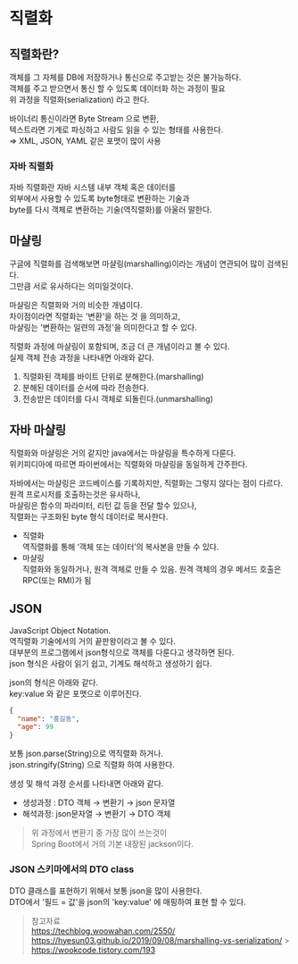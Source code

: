 # 직렬화

## 직렬화란?

객체를 그 자체를 DB에 저장하거나 통신으로 주고받는 것은 불가능하다.  
객체를 주고 받으면서 통신 할 수 있도록 데이터화 하는 과정이 필요  
위 과정을 직렬화(serialization) 라고 한다.

바이너리 통신이라면 Byte Stream 으로 변환,  
텍스트라면 기계로 파싱하고 사람도 읽을 수 있는 형태를 사용한다.  
⇒ XML, JSON, YAML 같은 포맷이 많이 사용

### 자바 직렬화

자바 직렬화란 자바 시스템 내부 객체 혹은 데이터를  
외부에서 사용할 수 있도록 byte형태로 변환하는 기술과  
byte를 다시 객체로 변환하는 기술(역직렬화)를 아울러 말한다.

## 마샬링

구글에 직렬화를 검색해보면 마샬링(marshalling)이라는 개념이 연관되어 많이 검색된다.  
그만큼 서로 유사하다는 의미일것이다.

마샬링은 직렬화와 거의 비슷한 개념이다.  
차이점이라면 직렬화는 '변환'을 하는 것 을 의미하고,  
마샬링는 '변환하는 일련의 과정'을 의미한다고 할 수 있다.

직렬화 과정에 마샬링이 포함되며, 조금 더 큰 개념이라고 볼 수 있다.  
실제 객체 전송 과정을 나타내면 아래와 같다.

1. 직렬화된 객체를 바이트 단위로 분해한다.(marshalling)
2. 분해된 데이터를 순서에 따라 전송한다.
3. 전송받은 데이터를 다시 객체로 되돌린다.(unmarshalling)

## 자바 마샬링

직렬화와 마샬링은 거의 같지만 java에서는 마샬링을 특수하게 다룬다.  
위키피디아에 따르면 파이썬에서는 직렬화와 마샬링을 동일하게 간주한다.

자바에서는 마샬링은 코드베이스를 기록하지만, 직렬화는 그렇지 않다는 점이 다르다.
원격 프로시저를 호출하는것은 유사하나,  
마샬링은 함수의 파라미터, 리턴 값 등을 전달 할수 있으나,  
직렬화는 구조화된 byte 형식 데이터로 복사한다.

- 직렬화  
  역직렬화를 통해 ‘객체 또는 데이터’의 복사본을 만들 수 있다.
- 마샬링  
  직렬화와 동일하거나, 원격 객체로 만들 수 있음.
  원격 객체의 경우 메서드 호출은 RPC(또는 RMI)가 됨

## JSON

JavaScript Object Notation.  
역직렬화 기술에서의 거의 끝판왕이라고 볼 수 있다.  
대부분의 프로그램에서 json형식으로 객체를 다룬다고 생각하면 된다.  
json 형식은 사람이 읽기 쉽고, 기계도 해석하고 생성하기 쉽다.

json의 형식은 아래와 같다.  
key:value 와 같은 포맷으로 이루어진다.

```json
{
  "name": "홍길동",
  "age": 99
}
```

보통 json.parse(String)으로 역직렬화 하거나.  
json.stringify(String) 으로 직렬화 하여 사용한다.

생성 및 해석 과정 순서를 나타내면 아래와 같다.

- 생성과정 : DTO 객체 → 변환기 → json 문자열
- 해석과정: json문자열 → 변환기 → DTO 객체

> 위 과정에서 변환기 중 가장 많이 쓰는것이  
> Spring Boot에서 거의 기본 내장된 jackson이다.

### JSON 스키마에서의 DTO class

DTO 클래스를 표현하기 위해서 보통 json을 많이 사용한다.  
DTO에서 '필드 = 값'을 json의 'key:value' 에 매핑하여 표현 할 수 있다.

> 참고자료  
> <https://techblog.woowahan.com/2550/>  
> <https://hyesun03.github.io/2019/09/08/marshalling-vs-serialization/> > <https://wookcode.tistory.com/193>
